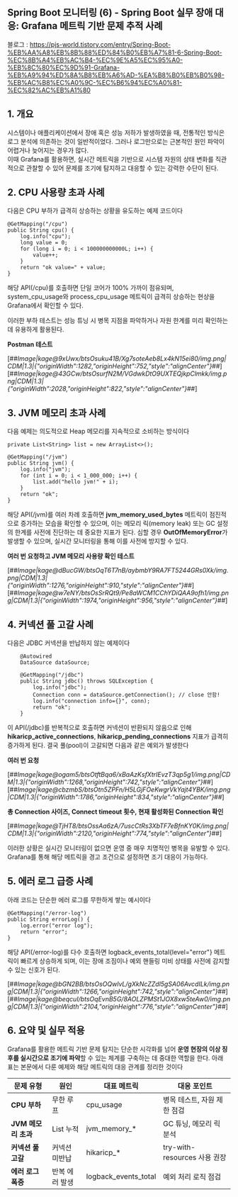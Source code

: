 ## Spring Boot 모니터링 (6) - Spring Boot 실무 장애 대응: Grafana 메트릭 기반 문제 추적 사례

블로그 : https://pjs-world.tistory.com/entry/Spring-Boot-%EB%AA%A8%EB%8B%88%ED%84%B0%EB%A7%81-6-Spring-Boot-%EC%8B%A4%EB%AC%B4-%EC%9E%A5%EC%95%A0-%EB%8C%80%EC%9D%91-Grafana-%EB%A9%94%ED%8A%B8%EB%A6%AD-%EA%B8%B0%EB%B0%98-%EB%AC%B8%EC%A0%9C-%EC%B6%94%EC%A0%81-%EC%82%AC%EB%A1%80

## 1\. 개요

시스템이나 애플리케이션에서 장애 혹은 성능 저하가 발생하였을 때, 전통적인 방식은 로그 분석에 의존하는 것이 일반적이었다. 그러나 로그만으로는 근본적인 원인 파악이 어렵거나 늦어지는 경우가 많다.  
이때 Grafana를 활용하면, 실시간 메트릭을 기반으로 시스템 자원의 상태 변화를 직관적으로 관찰할 수 있어 문제를 조기에 탐지하고 대응할 수 있는 강력한 수단이 된다.

## 2\. CPU 사용량 초과 사례

다음은 CPU 부하가 급격히 상승하는 상황을 유도하는 예제 코드이다

```
@GetMapping("/cpu")
public String cpu() {
    log.info("cpu");
    long value = 0;
    for (long i = 0; i < 100000000000L; i++) {
        value++;
    }
    return "ok value=" + value;
}
```

해당 API(/cpu)를 호출하면 단일 코어가 100% 가까이 점유되며, system\_cpu\_usage와 process\_cpu\_usage 메트릭이 급격히 상승하는 현상을 Grafana에서 확인할 수 있다.

이러한 부하 테스트는 성능 튜닝 시 병목 지점을 파악하거나 자원 한계를 미리 확인하는 데 유용하게 활용된다.

**Postman 테스트**

[##_Image|kage@9xUwx/btsOsuku41B/Xg7soteAeb8Lx4kN15ei80/img.png|CDM|1.3|{"originWidth":1282,"originHeight":752,"style":"alignCenter"}_##][##_Image|kage@43GCw/btsOsurfN2M/VGdwkDtO9UXTEQjkpClmkk/img.png|CDM|1.3|{"originWidth":2028,"originHeight":822,"style":"alignCenter"}_##]

## 3\. JVM 메모리 초과 사례

다음 예제는 의도적으로 Heap 메모리를 지속적으로 소비하는 방식이다

```
private List<String> list = new ArrayList<>();

@GetMapping("/jvm")
public String jvm() {
    log.info("jvm");
    for (int i = 0; i < 1_000_000; i++) {
        list.add("hello jvm!" + i);
    }
    return "ok";
}
```

해당 API(/jvm)를 여러 차례 호출하면 **jvm\_memory\_used\_bytes** 메트릭이 점진적으로 증가하는 모습을 확인할 수 있으며, 이는 메모리 릭(memory leak) 또는 GC 설정의 한계를 사전에 진단하는 데 중요한 지표가 된다. 심할 경우 **OutOfMemoryError**가 발생할 수 있으며, 실시간 모니터링을 통해 이를 사전에 방지할 수 있다.

**여러 번 요청하고 JVM 메모리 사용량 확인 테스트**

[##_Image|kage@dBucGW/btsOqT6T7nB/aybmbY9RA7FT5244GRs0Xk/img.png|CDM|1.3|{"originWidth":1276,"originHeight":910,"style":"alignCenter"}_##][##_Image|kage@w7eNY/btsOsSrRQt9/Pe8aWCM1CChYDiQAA9ofh1/img.png|CDM|1.3|{"originWidth":1974,"originHeight":956,"style":"alignCenter"}_##]

## 4\. 커넥션 풀 고갈 사례

다음은 JDBC 커넥션을 반납하지 않는 예제이다

```
    @Autowired
    DataSource dataSource;

    @GetMapping("/jdbc")
    public String jdbc() throws SQLException {
        log.info("jdbc");
        Connection conn = dataSource.getConnection(); // close 안함!
        log.info("connection info={}", conn);
        return "ok";
    }
```

이 API(/jdbc)를 반복적으로 호출하면 커넥션이 반환되지 않음으로 인해 **hikaricp\_active\_connections**, **hikaricp\_pending\_connections** 지표가 급격히 증가하게 된다. 결국 풀(pool)이 고갈되면 다음과 같은 예외가 발생한다

**여러 번 요청**

[##_Image|kage@ogam5/btsOtftBqa6/xBaAzKsfXtrIEvzT3qp5g1/img.png|CDM|1.3|{"originWidth":1268,"originHeight":742,"style":"alignCenter"}_##][##_Image|kage@cbzmbS/btsOtn5ZPFn/H5LGjFOeKwgrVkYajt4YBK/img.png|CDM|1.3|{"originWidth":1786,"originHeight":834,"style":"alignCenter"}_##]

**총 Connection 사이즈, Connect timeout 횟수, 현재 활성화된 Connection 확인** 

[##_Image|kage@TjHT8/btsOssAa6zA/7uscCtRs3XbTF7eBfnKY0K/img.png|CDM|1.3|{"originWidth":2120,"originHeight":774,"style":"alignCenter"}_##]

이러한 상황은 실시간 모니터링이 없으면 운영 중 매우 치명적인 병목을 유발할 수 있다. Grafana를 통해 해당 메트릭을 경고 조건으로 설정하면 조기 대응이 가능하다.

## 5\. 에러 로그 급증 사례

아래 코드는 단순한 에러 로그를 무한하게 쌓는 예시이다

```
@GetMapping("/error-log")
public String errorLog() {
    log.error("error log");
    return "error";
}
```

해당 API(/error-log)를 다수 호출하면 logback\_events\_total{level="error"} 메트릭이 빠르게 상승하게 되며, 이는 장애 조짐이나 예외 핸들링 미비 상태를 사전에 감지할 수 있는 신호가 된다.

[##_Image|kage@bGN2BB/btsOsOQwlvL/gXkNcZZdl5gSA06AvcdILk/img.png|CDM|1.3|{"originWidth":1266,"originHeight":742,"style":"alignCenter"}_##][##_Image|kage@beqcuI/btsOqEvnB5G/8AOLZPMSt1JOX8xw5teAw0/img.png|CDM|1.3|{"originWidth":2104,"originHeight":776,"style":"alignCenter"}_##]

## 6\. 요약 및 실무 적용

Grafana를 활용한 메트릭 기반 문제 탐지는 단순한 시각화를 넘어 **운영 현장의 이상 징후를 실시간으로 조기에 파악**할 수 있는 체계를 구축하는 데 중대한 역할을 한다. 아래 표는 본문에서 다룬 예제와 해당 메트릭의 대응 관계를 정리한 것이다

| **문제 유형** | **원인** | **대표 메트릭** | **대응 포인트** |
| --- | --- | --- | --- |
| **CPU 부하** | 무한 루프 | cpu\_usage | 병목 테스트, 자원 제한 점검 |
| **JVM 메모리 초과** | List 누적 | jvm\_memory\_\* | GC 튜닝, 메모리 릭 분석 |
| **커넥션 풀 고갈** | 커넥션 미반납 | hikaricp\_\* | try-with-resources 사용 권장 |
| **에러 로그 폭증** | 반복 에러 발생 | logback\_events\_total | 예외 처리 로직 점검 |